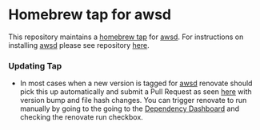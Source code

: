 # Homebrew tap for awsd
This repository maintains a [homebrew tap](https://docs.brew.sh/Taps) for [awsd](https://github.com/radiusmethod/awsd).
For instructions on installing [awsd](https://github.com/radiusmethod/awsd) please see repository [here](https://github.com/radiusmethod/awsd?tab=readme-ov-file#installation).

### Updating Tap
 * In most cases when a new version is tagged for [awsd](https://github.com/radiusmethod/awsd) renovate should pick this up
automatically and submit a Pull Request as seen [here](https://github.com/radiusmethod/homebrew-awsd/pull/12/files) with version
bump and file hash changes. You can trigger renovate to run manually by going to the going to
the [Dependency Dashboard](https://github.com/radiusmethod/homebrew-awsd/pull/12/files) and checking
the renovate run checkbox.
